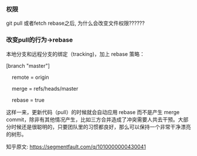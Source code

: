 ### 权限

git pull 或者fetch rebase之后, 为什么会改变文件权限??????



### 改变pull的行为->rebase

本地分支和远程分支的绑定（tracking)，加上 rebase 策略：

[branch "master"]

    remote = origin

    merge = refs/heads/master

    rebase = true

这样一来，更新代码（pull）的时候就会自动应用 rebase 而不是产生 merge commit，除非有其他情况产生，比如三方合并造成了冲突需要人共去干预。大部分时候还是很聪明的，只要团队里的习惯都良好，那么可以保持一个非常干净漂亮的树形。





知乎原文: https://segmentfault.com/q/1010000000430041

